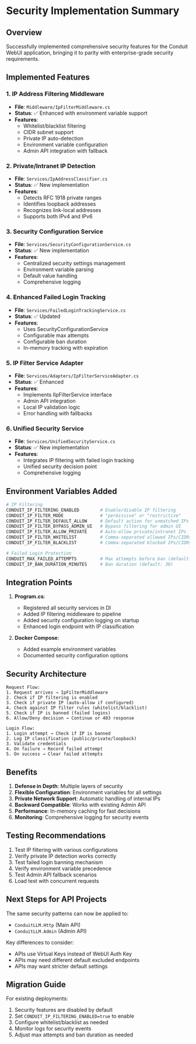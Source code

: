 # Security Implementation Summary

## Overview

Successfully implemented comprehensive security features for the Conduit WebUI application, bringing it to parity with enterprise-grade security requirements.

## Implemented Features

### 1. IP Address Filtering Middleware
- **File**: `Middleware/IpFilterMiddleware.cs`
- **Status**: ✅ Enhanced with environment variable support
- **Features**:
  - Whitelist/blacklist filtering
  - CIDR subnet support
  - Private IP auto-detection
  - Environment variable configuration
  - Admin API integration with fallback

### 2. Private/Intranet IP Detection
- **File**: `Services/IpAddressClassifier.cs`
- **Status**: ✅ New implementation
- **Features**:
  - Detects RFC 1918 private ranges
  - Identifies loopback addresses
  - Recognizes link-local addresses
  - Supports both IPv4 and IPv6

### 3. Security Configuration Service
- **File**: `Services/SecurityConfigurationService.cs`
- **Status**: ✅ New implementation
- **Features**:
  - Centralized security settings management
  - Environment variable parsing
  - Default value handling
  - Comprehensive logging

### 4. Enhanced Failed Login Tracking
- **File**: `Services/FailedLoginTrackingService.cs`
- **Status**: ✅ Updated
- **Features**:
  - Uses SecurityConfigurationService
  - Configurable max attempts
  - Configurable ban duration
  - In-memory tracking with expiration

### 5. IP Filter Service Adapter
- **File**: `Services/Adapters/IpFilterServiceAdapter.cs`
- **Status**: ✅ Enhanced
- **Features**:
  - Implements IIpFilterService interface
  - Admin API integration
  - Local IP validation logic
  - Error handling with fallbacks

### 6. Unified Security Service
- **File**: `Services/UnifiedSecurityService.cs`
- **Status**: ✅ New implementation
- **Features**:
  - Integrates IP filtering with failed login tracking
  - Unified security decision point
  - Comprehensive logging

## Environment Variables Added

```bash
# IP Filtering
CONDUIT_IP_FILTERING_ENABLED        # Enable/disable IP filtering
CONDUIT_IP_FILTER_MODE              # "permissive" or "restrictive"
CONDUIT_IP_FILTER_DEFAULT_ALLOW     # Default action for unmatched IPs
CONDUIT_IP_FILTER_BYPASS_ADMIN_UI   # Bypass filtering for admin UI
CONDUIT_IP_FILTER_ALLOW_PRIVATE     # Auto-allow private/intranet IPs
CONDUIT_IP_FILTER_WHITELIST         # Comma-separated allowed IPs/CIDRs
CONDUIT_IP_FILTER_BLACKLIST         # Comma-separated blocked IPs/CIDRs

# Failed Login Protection
CONDUIT_MAX_FAILED_ATTEMPTS         # Max attempts before ban (default: 5)
CONDUIT_IP_BAN_DURATION_MINUTES     # Ban duration (default: 30)
```

## Integration Points

1. **Program.cs**:
   - Registered all security services in DI
   - Added IP filtering middleware to pipeline
   - Added security configuration logging on startup
   - Enhanced login endpoint with IP classification

2. **Docker Compose**:
   - Added example environment variables
   - Documented security configuration options

## Security Architecture

```
Request Flow:
1. Request arrives → IpFilterMiddleware
2. Check if IP filtering is enabled
3. Check if private IP (auto-allow if configured)
4. Check against IP filter rules (whitelist/blacklist)
5. Check if IP is banned (failed logins)
6. Allow/Deny decision → Continue or 403 response

Login Flow:
1. Login attempt → Check if IP is banned
2. Log IP classification (public/private/loopback)
3. Validate credentials
4. On failure → Record failed attempt
5. On success → Clear failed attempts
```

## Benefits

1. **Defense in Depth**: Multiple layers of security
2. **Flexible Configuration**: Environment variables for all settings
3. **Private Network Support**: Automatic handling of internal IPs
4. **Backward Compatible**: Works with existing Admin API
5. **Performance**: In-memory caching for fast decisions
6. **Monitoring**: Comprehensive logging for security events

## Testing Recommendations

1. Test IP filtering with various configurations
2. Verify private IP detection works correctly
3. Test failed login banning mechanism
4. Verify environment variable precedence
5. Test Admin API fallback scenarios
6. Load test with concurrent requests

## Next Steps for API Projects

The same security patterns can now be applied to:
- `ConduitLLM.Http` (Main API)
- `ConduitLLM.Admin` (Admin API)

Key differences to consider:
- APIs use Virtual Keys instead of WebUI Auth Key
- APIs may need different default excluded endpoints
- APIs may want stricter default settings

## Migration Guide

For existing deployments:
1. Security features are disabled by default
2. Set `CONDUIT_IP_FILTERING_ENABLED=true` to enable
3. Configure whitelist/blacklist as needed
4. Monitor logs for security events
5. Adjust max attempts and ban duration as needed